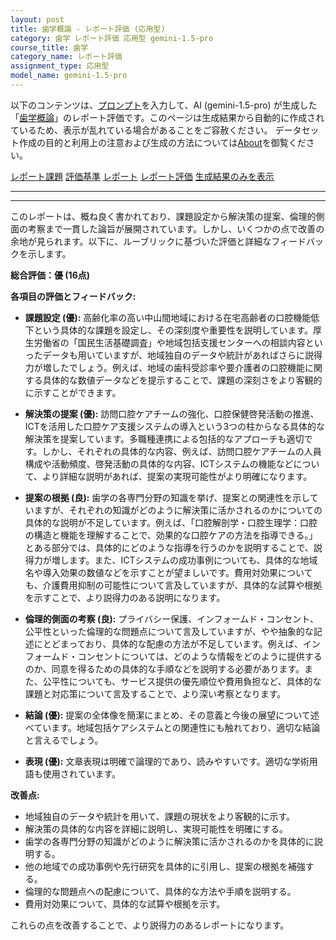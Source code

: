 ```yaml
---
layout: post
title: 歯学概論 - レポート評価 (応用型)
category: 歯学 レポート評価 応用型 gemini-1.5-pro
course_title: 歯学
category_name: レポート評価
assignment_type: 応用型
model_name: gemini-1.5-pro
---
```


以下のコンテンツは、[プロンプト](http://127.0.0.1:8000/generated/歯学/gemini-1.5-pro/prompt_レポート評価-応用型.md)を入力して、AI (gemini-1.5-pro) が生成した「[歯学概論](/contents/歯学/)」のレポート評価です。このページは生成結果から自動的に作成されているため、表示が乱れている場合があることをご容赦ください。
データセット作成の目的と利用上の注意および生成の方法については[About](/About)を御覧ください。

[レポート課題](../レポート課題-応用型)
[評価基準](../評価基準-応用型)
[レポート](../レポート-応用型)
[レポート評価](../レポート評価-応用型)
[生成結果のみを表示](http://127.0.0.1:8000/generated/歯学/gemini-1.5-pro/レポート評価-応用型.md)
  

***
***
  
このレポートは、概ね良く書かれており、課題設定から解決策の提案、倫理的側面の考察まで一貫した論旨が展開されています。しかし、いくつかの点で改善の余地が見られます。以下に、ルーブリックに基づいた評価と詳細なフィードバックを示します。

**総合評価：優 (16点)**

**各項目の評価とフィードバック:**

* **課題設定 (優):** 高齢化率の高い中山間地域における在宅高齢者の口腔機能低下という具体的な課題を設定し、その深刻度や重要性を説明しています。厚生労働省の「国民生活基礎調査」や地域包括支援センターへの相談内容といったデータも用いていますが、地域独自のデータや統計があればさらに説得力が増したでしょう。例えば、地域の歯科受診率や要介護者の口腔機能に関する具体的な数値データなどを提示することで、課題の深刻さをより客観的に示すことができます。

* **解決策の提案 (優):** 訪問口腔ケアチームの強化、口腔保健啓発活動の推進、ICTを活用した口腔ケア支援システムの導入という3つの柱からなる具体的な解決策を提案しています。多職種連携による包括的なアプローチも適切です。しかし、それぞれの具体的な内容、例えば、訪問口腔ケアチームの人員構成や活動頻度、啓発活動の具体的な内容、ICTシステムの機能などについて、より詳細な説明があれば、提案の実現可能性がより明確になります。

* **提案の根拠 (良):** 歯学の各専門分野の知識を挙げ、提案との関連性を示していますが、それぞれの知識がどのように解決策に活かされるのかについての具体的な説明が不足しています。例えば、「口腔解剖学・口腔生理学：口腔の構造と機能を理解することで、効果的な口腔ケアの方法を指導できる。」とある部分では、具体的にどのような指導を行うのかを説明することで、説得力が増します。また、ICTシステムの成功事例についても、具体的な地域名や導入効果の数値などを示すことが望ましいです。費用対効果についても、介護費用抑制の可能性について言及していますが、具体的な試算や根拠を示すことで、より説得力のある説明になります。

* **倫理的側面の考察 (良):** プライバシー保護、インフォームド・コンセント、公平性といった倫理的な問題点について言及していますが、やや抽象的な記述にとどまっており、具体的な配慮の方法が不足しています。例えば、インフォームド・コンセントについては、どのような情報をどのように提供するのか、同意を得るための具体的な手順などを説明する必要があります。また、公平性についても、サービス提供の優先順位や費用負担など、具体的な課題と対応策について言及することで、より深い考察となります。

* **結論 (優):** 提案の全体像を簡潔にまとめ、その意義と今後の展望について述べています。地域包括ケアシステムとの関連性にも触れており、適切な結論と言えるでしょう。

* **表現 (優):** 文章表現は明確で論理的であり、読みやすいです。適切な学術用語も使用されています。

**改善点:**

* 地域独自のデータや統計を用いて、課題の現状をより客観的に示す。
* 解決策の具体的な内容を詳細に説明し、実現可能性を明確にする。
* 歯学の各専門分野の知識がどのように解決策に活かされるのかを具体的に説明する。
* 他の地域での成功事例や先行研究を具体的に引用し、提案の根拠を補強する。
* 倫理的な問題点への配慮について、具体的な方法や手順を説明する。
* 費用対効果について、具体的な試算や根拠を示す。


これらの点を改善することで、より説得力のあるレポートになります。
